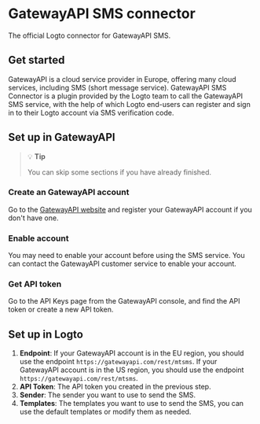 # GatewayAPI SMS connector

The official Logto connector for GatewayAPI SMS.

## Get started

GatewayAPI is a cloud service provider in Europe, offering many cloud services, including SMS (short message service). GatewayAPI SMS Connector is a plugin provided by the Logto team to call the GatewayAPI SMS service, with the help of which Logto end-users can register and sign in to their Logto account via SMS verification code.

## Set up in GatewayAPI

> 💡 **Tip**
> 
> You can skip some sections if you have already finished.

### Create an GatewayAPI account

Go to the [GatewayAPI website](https://www.gatewayapi.com/) and register your GatewayAPI account if you don't have one.

### Enable account

You may need to enable your account before using the SMS service. You can contact the GatewayAPI customer service to enable your account.

### Get API token

Go to the API Keys page from the GatewayAPI console, and find the API token or create a new API token.

## Set up in Logto

1. **Endpoint**: If your GatewayAPI account is in the EU region, you should use the endpoint `https://gatewayapi.com/rest/mtsms`. If your GatewayAPI account is in the US region, you should use the endpoint `https://gatewayapi.com/rest/mtsms`.
2. **API Token**: The API token you created in the previous step.
3. **Sender**: The sender you want to use to send the SMS.
4. **Templates**: The templates you want to use to send the SMS, you can use the default templates or modify them as needed.
